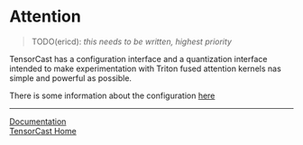 <!-- markdownlint-disable MD033 MD041 -->

# Attention

> TODO(ericd): *this needs to be written, highest priority*

TensorCast has a configuration interface and a quantization interface intended to make
experimentation with Triton fused attention kernels nas simple and powerful as possible.

There is some information about the configuration [here](./api.md#configuration)

---

[Documentation](./README.md)
</br>
[TensorCast Home](../README.md)
